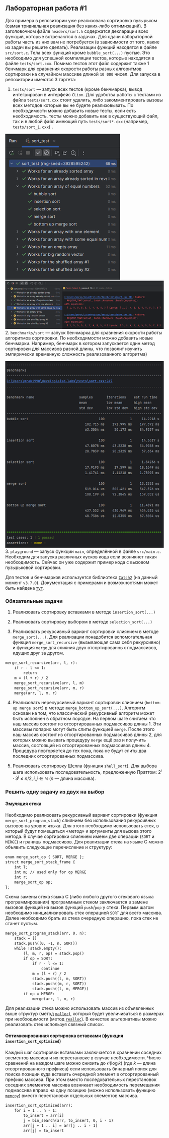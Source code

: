 ## Лабораторная работа #1
Для примера в репозитории уже реализована сортировка пузырьком (самая тривиальная реализация без каких-либо оптимизаций).
В заголовочном файле `headers/sort.h` содержатся декларации всех функций, которые встречаются в задачах.
Для сдачи лабораторной работы часть из них вам не потребуется (в зависимости от того, какие из задач вы решите сделать).
Реализации функций находятся в файле `src/sort.c`. Тела всех функций кроме `bubble_sort(...)` пустые.
Это необходимо для успешной компиляции тестов, которые находятся в файле `tests/sort.cxx`.
Помимо тестов этот файл содержит также 1 бенчмарк для сравнения скорости работы разных алгоритмов сортировки на случайном массиве длиной `10 000` чисел.
Для запуска в репозитории имеются 3 таргета:
1. `tests/sort` — запуск всех тестов (кроме бенчмарка), вывод интегрирован в интерфейс `CLion`.
Для удобства работы с тестами из файла `tests/sort.cxx` стоит удалить, либо закомментировать вызовы всех методов которые вы не будете реализовывать.
По необходимости можно добавить новые тесты, если есть необходимость. тесты можно добавить как в существующий файл, так и в любой файл имеющий путь `tests/sort*.cxx` (например, `tests/sort_1.cxx`) .

![Успешный запуска тестов](img/tests_run_result_success.png)
![Запуска тестов с ошибкой](img/tests_run_result_error.png)
2. `benchmarks/sort` — запуск бенчмарка для сравнения скорости работы алгоритмов сортировки.
По необходимости можно добавить новые бенчмарки.
Например, бенчмарк в котором запускается один метод сортировки для массивов разной длины, что позволит изучить эмпирически временную сложность реализованного алгоритма)

![Результат запуска бенчмарка](img/benchmark_run_console.png)
3. `playground` — запуск функции `main`, определённой в файле `src/main.c`.
Необходим для запуска различных кусков кода если возникнет такая необходимость.
Сейчас он уже содержит пример кода с вызовом пузырьковой сортировки.

Для тестов и бенчмарков используется библиотека [`Catch2`](https://github.com/catchorg/Catch2) (на данный момент `v3.7.0`).
Документация с примерами и возможностями может быть найдена [тут](https://github.com/catchorg/Catch2/blob/devel/docs/Readme.md).

### Обязательные задачи
1. Реализовать сортировку вставками в методе `insertion_sort(...)`

2. Реализовать сортировку выбором в методе `selection_sort(...)`

3. Реализовать рекурсивный вариант сортировки слиянием в методе `merge_sort(...)`.
Для реализации понадобится вспомогательная функция `merge_sort_recursive` (вызывающая сама себя рекурсивно) и функция `merge` для слияния двух отсортированных подмассивов, идущих друг за другом.
```
merge_sort_recursive(arr, l, r):
	if r - l <= 1:
		return
	m = (l + r) / 2
	merge_sort_recursive(arr, l, m)
	merge_sort_recursive(arr, m, r)
	merge(arr, l, m, r)
```

4. Реализовать нерекурсивный вариант сортировки слиянием (`bottom-up merge sort`) в методе `merge_bottom_up_sort(...)`.
Алгоритм основан на том, что классический рекурсивный алгоритм может быть исполнен в обратном порядке.
На первом шаге считаем что наш массив состоит из отсортированных подмассивов длины 1.
Эти массивы попарно могут быть слиты функцией `merge`.
После этого наш массив состоит из отсортированных подмассивов длины 2, для которых можно вызвать процедуру `merge` ещё раз и получить массив, состоящий из отсортированных подмассивов длины 4.
Процедура повторяется до тех пока, пока не будут слиты два последних отсортированных подмассива.

5. Реализовать сортировку Шелла (функция `shell_sort`).
Для выбора шага использовать последовательность, предложенную Праттом: $2^i\cdot3^j \le n/2, i, j \in \mathbb N$ ($n$ — длина массива).

### Решить одну задачу из двух на выбор
#### Эмуляция стека
Необходимо реализовать рекурсивный вариант сортировки (функция `merge_sort_program_stack`) слиянием без использования рекурсивных вызовов на уровне языка.
Для этого необходимо использовать стек, в который будут помещаться «метод» и аргументы для вызова этого метода.
В случае сортировки слиянием имеем две операции (`SORT` и `MERGE`) и границы подмассивов.
Для реализации стека на языке C можно объявить следующее перечисление и структуру:
```
enum merge_sort_op { SORT, MERGE };
struct merge_sort_stack_frame {  
    int l;
    int m; // used only for op MERGE
    int r;
    merge_sort_op op;
};
```
Схема замены стека языка C (либо любого другого стекового языка программирования) программным стеком заключается в замене вызовов функций на вызов функций `push`/`pop` у стека.
Первым шагом необходимо инициализировать стек операцией `SORT` для всего массива.
Далее необходимо брать из стека очередную операцию, пока стек не станет пустым.
```
merge_sort_program_stack(arr, 0, n):
	stack = []
	stack.push((0, -1, n, SORT))
	while !stack.empty():
		(l, m, r, op) = stack.pop()
		if op = SORT:
			if r - l <= 1:
				continue
			m = (l + r) / 2
			stack.push((l, m, SORT))
			stack.push((m, r, SORT))
			stack.push((l, m, MERGE))
		if op = MERGE:
			merge(arr, l, m, r)
```
Для реализации стека можно использовать массив из объявленных выше структур (метод [`malloc`](https://en.cppreference.com/w/c/memory/malloc)), который будет увеличиваться в размерах при необходимости (метод [`realloc`](https://en.cppreference.com/w/c/memory/realloc)).
В качестве альтернативы можно реализовать стек используя связный список.

#### Оптимизированная сортировка вставками (функция `insertion_sort_optimized`)
Каждый шаг сортировки вставками заключается в сравнении соседних элементов массива и их перестановке в случае необходимости.
Число сравнений на каждом шаге можно снизить до $\mathcal{O}(\log{k})$ (где $k$ — длина отсортированного префикса) если использовать бинарный поиск для поиска позиции куда вставить очередной элемент в отсортированный префикс массива.
При этом вместо последовательных перестановок соседних элементов массива возникает необходимость перемещения подмассива вправо на одну позицию (можно использовать функцию [`memcpy`](https://en.cppreference.com/w/c/string/byte/memcpy)) вместо перестановки отдельных элементов массива.
```
insertion_sort_optimized(arr):
	for i = 1 .. n - 1:
		to_insert = arr[i]
		j = bin_search(arr, to_insert, 0, i - 1)
		arr[j + 1 .. i] = arr[j .. i - 1]
		arr[j] = to_insert
```